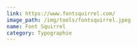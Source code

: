```yaml
---
link: https://www.fontsquirrel.com/
image_path: /img/tools/fontsquirrel.jpeg
name: Font Squirrel
category: Typographie
---
```


